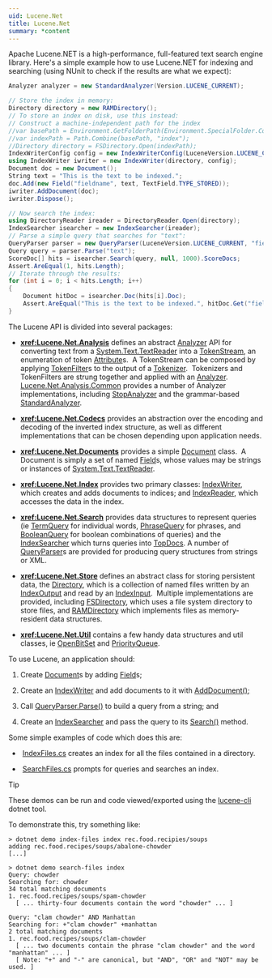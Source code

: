 ```yaml
---
uid: Lucene.Net
title: Lucene.Net
summary: *content
---
```


<!--
 Licensed to the Apache Software Foundation (ASF) under one or more
 contributor license agreements.  See the NOTICE file distributed with
 this work for additional information regarding copyright ownership.
 The ASF licenses this file to You under the Apache License, Version 2.0
 (the "License"); you may not use this file except in compliance with
 the License.  You may obtain a copy of the License at

     http://www.apache.org/licenses/LICENSE-2.0

 Unless required by applicable law or agreed to in writing, software
 distributed under the License is distributed on an "AS IS" BASIS,
 WITHOUT WARRANTIES OR CONDITIONS OF ANY KIND, either express or implied.
 See the License for the specific language governing permissions and
 limitations under the License.
-->

Apache Lucene.NET is a high-performance, full-featured text search engine library. Here's a simple example how to use Lucene.NET for indexing and searching (using NUnit to check if the results are what we expect):

```cs
Analyzer analyzer = new StandardAnalyzer(Version.LUCENE_CURRENT);

// Store the index in memory:
Directory directory = new RAMDirectory();
// To store an index on disk, use this instead:
// Construct a machine-independent path for the index
//var basePath = Environment.GetFolderPath(Environment.SpecialFolder.CommonApplicationData);
//var indexPath = Path.Combine(basePath, "index");
//Directory directory = FSDirectory.Open(indexPath);
IndexWriterConfig config = new IndexWriterConfig(LuceneVersion.LUCENE_CURRENT, analyzer);
using IndexWriter iwriter = new IndexWriter(directory, config);
Document doc = new Document();
String text = "This is the text to be indexed.";
doc.Add(new Field("fieldname", text, TextField.TYPE_STORED));
iwriter.AddDocument(doc);
iwriter.Dispose();

// Now search the index:
using DirectoryReader ireader = DirectoryReader.Open(directory);
IndexSearcher isearcher = new IndexSearcher(ireader);
// Parse a simple query that searches for "text":
QueryParser parser = new QueryParser(LuceneVersion.LUCENE_CURRENT, "fieldname", analyzer);
Query query = parser.Parse("text");
ScoreDoc[] hits = isearcher.Search(query, null, 1000).ScoreDocs;
Assert.AreEqual(1, hits.Length);
// Iterate through the results:
for (int i = 0; i < hits.Length; i++)
{
	Document hitDoc = isearcher.Doc(hits[i].Doc);
	Assert.AreEqual("This is the text to be indexed.", hitDoc.Get("fieldname"));
}
```

The Lucene API is divided into several packages:

*   __<xref:Lucene.Net.Analysis>__
defines an abstract [Analyzer](xref:Lucene.Net.Analysis.Analyzer)
API for converting text from a [System.Text.TextReader](https://docs.microsoft.com/en-us/dotnet/api/system.io.textreader)
into a [TokenStream](xref:Lucene.Net.Analysis.TokenStream),
an enumeration of token [Attribute](xref:Lucene.Net.Util.Attribute)s. 
A TokenStream can be composed by applying [TokenFilter](xref:Lucene.Net.Analysis.TokenFilter)s
to the output of a [Tokenizer](xref:Lucene.Net.Analysis.Tokenizer). 
Tokenizers and TokenFilters are strung together and applied with an [Analyzer](xref:Lucene.Net.Analysis.Analyzer). 
[Lucene.Net.Analysis.Common](../analysis-common/overview.html) provides a number of Analyzer implementations, including 
[StopAnalyzer](../analysis-common/Lucene.Net.Analysis.Core.StopAnalyzer.html)
and the grammar-based [StandardAnalyzer](../analysis-common/Lucene.Net.Analysis.Standard.StandardAnalyzer.html).

*   __<xref:Lucene.Net.Codecs>__
provides an abstraction over the encoding and decoding of the inverted index structure,
as well as different implementations that can be chosen depending upon application needs.

*   __<xref:Lucene.Net.Documents>__
provides a simple [Document](xref:Lucene.Net.Documents.Document)
class.  A Document is simply a set of named [Field](xref:Lucene.Net.Documents.Field)s,
whose values may be strings or instances of [System.Text.TextReader](https://docs.microsoft.com/en-us/dotnet/api/system.io.textreader).

*   __<xref:Lucene.Net.Index>__
provides two primary classes: [IndexWriter](xref:Lucene.Net.Index.IndexWriter),
which creates and adds documents to indices; and [IndexReader](xref:Lucene.Net.Index.IndexReader),
which accesses the data in the index.

*   __<xref:Lucene.Net.Search>__
provides data structures to represent queries (ie [TermQuery](xref:Lucene.Net.Search.TermQuery)
for individual words, [PhraseQuery](xref:Lucene.Net.Search.PhraseQuery) 
for phrases, and [BooleanQuery](xref:Lucene.Net.Search.BooleanQuery) 
for boolean combinations of queries) and the [IndexSearcher](xref:Lucene.Net.Search.IndexSearcher)
which turns queries into [TopDocs](xref:Lucene.Net.Search.TopDocs).
A number of [QueryParser](../queryparser/overview.html)s are provided for producing
query structures from strings or XML.

*   __<xref:Lucene.Net.Store>__
defines an abstract class for storing persistent data, the [Directory](xref:Lucene.Net.Store.Directory),
which is a collection of named files written by an [IndexOutput](xref:Lucene.Net.Store.IndexOutput)
and read by an [IndexInput](xref:Lucene.Net.Store.IndexInput). 
Multiple implementations are provided, including [FSDirectory](xref:Lucene.Net.Store.FSDirectory),
which uses a file system directory to store files, and [RAMDirectory](xref:Lucene.Net.Store.RAMDirectory)
which implements files as memory-resident data structures.

*   __<xref:Lucene.Net.Util>__
contains a few handy data structures and util classes, ie [OpenBitSet](xref:Lucene.Net.Util.OpenBitSet)
and [PriorityQueue](xref:Lucene.Net.Util.PriorityQueue).

To use Lucene, an application should:

1.  Create [Document](xref:Lucene.Net.Documents.Document)s by
adding [Field](xref:Lucene.Net.Documents.Field)s;

2.  Create an [IndexWriter](xref:Lucene.Net.Index.IndexWriter)
and add documents to it with [AddDocument()](xref:Lucene.Net.Index.IndexWriter#Lucene_Net_Index_IndexWriter_AddDocument_System_Collections_Generic_IEnumerable_Lucene_Net_Index_IIndexableField__Lucene_Net_Analysis_Analyzer_);

3.  Call [QueryParser.Parse()](../queryparser/Lucene.Net.QueryParsers.Classic.QueryParserBase.html#Lucene_Net_QueryParsers_Classic_QueryParserBase_Parse_System_String_)
to build a query from a string; and

4.  Create an [IndexSearcher](xref:Lucene.Net.Search.IndexSearcher)
and pass the query to its [Search()](xref:Lucene.Net.Search.IndexSearcher#Lucene_Net_Search_IndexSearcher_Search_Lucene_Net_Search_Query_System_Int32_)
method.

Some simple examples of code which does this are:

*    [IndexFiles.cs](../demo/Lucene.Net.Demo.IndexFiles.html) creates an
index for all the files contained in a directory.

*    [SearchFiles.cs](../demo/Lucene.Net.Demo.SearchFiles.html) prompts for
queries and searches an index.

> [!TIP]
> These demos can be run and code viewed/exported using the [lucene-cli](../../cli/index.html) dotnet tool.

To demonstrate this, try something like:

```
> dotnet demo index-files index rec.food.recipies/soups
adding rec.food.recipes/soups/abalone-chowder
[...]

> dotnet demo search-files index
Query: chowder
Searching for: chowder
34 total matching documents
1. rec.food.recipes/soups/spam-chowder
  [ ... thirty-four documents contain the word "chowder" ... ]

Query: "clam chowder" AND Manhattan
Searching for: +"clam chowder" +manhattan
2 total matching documents
1. rec.food.recipes/soups/clam-chowder
  [ ... two documents contain the phrase "clam chowder" and the word "manhattan" ... ]
  [ Note: "+" and "-" are canonical, but "AND", "OR" and "NOT" may be used. ]
```

